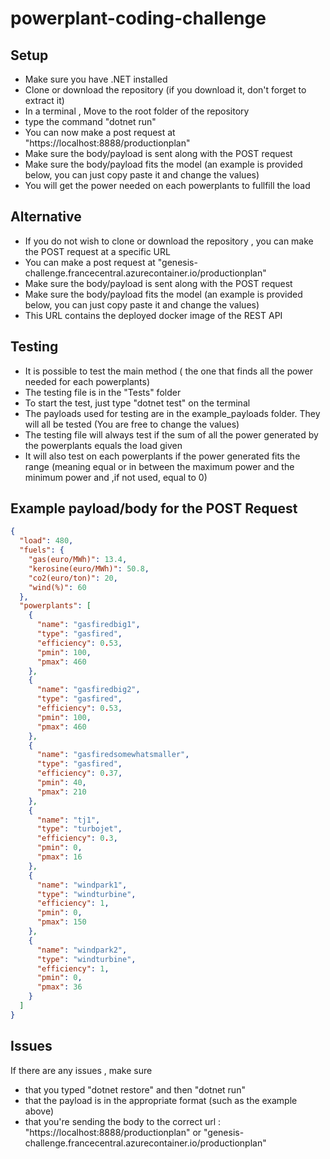 # powerplant-coding-challenge

## Setup

- Make sure you have .NET installed
- Clone or download the repository (if you download it, don't forget to extract it)
- In a terminal , Move to the root folder of the repository
- type the command "dotnet run"
- You can now make a post request at "https://localhost:8888/productionplan"
- Make sure the body/payload is sent along with the POST request
- Make sure the body/payload fits the model (an example is provided below, you can just copy paste it and change the values)
- You will get the power needed on each powerplants to fullfill the load

## Alternative

- If you do not wish to clone or download the repository , you can make the POST request at a specific URL
- You can make a post request at "genesis-challenge.francecentral.azurecontainer.io/productionplan"
- Make sure the body/payload is sent along with the POST request
- Make sure the body/payload fits the model (an example is provided below, you can just copy paste it and change the values)
- This URL contains the deployed docker image of the REST API

## Testing

- It is possible to test the main method ( the one that finds all the power needed for each powerplants)
- The testing file is in the "Tests" folder
- To start the test, just type "dotnet test" on the terminal
- The payloads used for testing are in the example_payloads folder. They will all be tested (You are free to change the values)
- The testing file will always test if the sum of all the power generated by the powerplants equals the load given
- It will also test on each powerplants if the power generated fits the range (meaning equal or in between the maximum power and the minimum power and ,if not used, equal to 0)

## Example payload/body for the POST Request

```json
{
  "load": 480,
  "fuels": {
    "gas(euro/MWh)": 13.4,
    "kerosine(euro/MWh)": 50.8,
    "co2(euro/ton)": 20,
    "wind(%)": 60
  },
  "powerplants": [
    {
      "name": "gasfiredbig1",
      "type": "gasfired",
      "efficiency": 0.53,
      "pmin": 100,
      "pmax": 460
    },
    {
      "name": "gasfiredbig2",
      "type": "gasfired",
      "efficiency": 0.53,
      "pmin": 100,
      "pmax": 460
    },
    {
      "name": "gasfiredsomewhatsmaller",
      "type": "gasfired",
      "efficiency": 0.37,
      "pmin": 40,
      "pmax": 210
    },
    {
      "name": "tj1",
      "type": "turbojet",
      "efficiency": 0.3,
      "pmin": 0,
      "pmax": 16
    },
    {
      "name": "windpark1",
      "type": "windturbine",
      "efficiency": 1,
      "pmin": 0,
      "pmax": 150
    },
    {
      "name": "windpark2",
      "type": "windturbine",
      "efficiency": 1,
      "pmin": 0,
      "pmax": 36
    }
  ]
}
```
## Issues 

If there are any issues , make sure
- that you typed "dotnet restore" and then "dotnet run"
- that the payload is in the appropriate format (such as the example above)
- that you're sending the body to the correct url : "https://localhost:8888/productionplan" or "genesis-challenge.francecentral.azurecontainer.io/productionplan" 